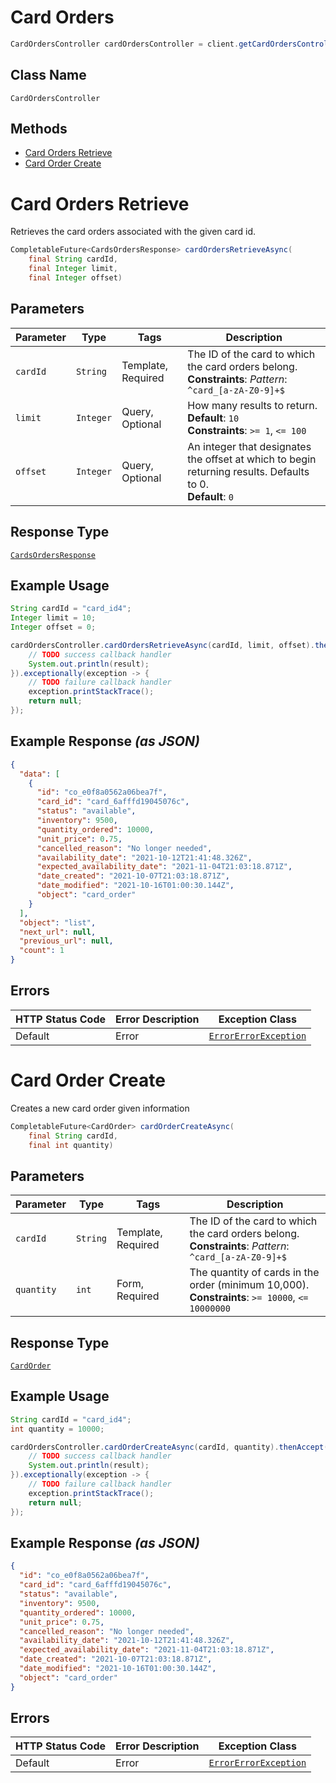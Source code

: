 # Card Orders

```java
CardOrdersController cardOrdersController = client.getCardOrdersController();
```

## Class Name

`CardOrdersController`

## Methods

* [Card Orders Retrieve](../../doc/controllers/card-orders.md#card-orders-retrieve)
* [Card Order Create](../../doc/controllers/card-orders.md#card-order-create)


# Card Orders Retrieve

Retrieves the card orders associated with the given card id.

```java
CompletableFuture<CardsOrdersResponse> cardOrdersRetrieveAsync(
    final String cardId,
    final Integer limit,
    final Integer offset)
```

## Parameters

| Parameter | Type | Tags | Description |
|  --- | --- | --- | --- |
| `cardId` | `String` | Template, Required | The ID of the card to which the card orders belong.<br>**Constraints**: *Pattern*: `^card_[a-zA-Z0-9]+$` |
| `limit` | `Integer` | Query, Optional | How many results to return.<br>**Default**: `10`<br>**Constraints**: `>= 1`, `<= 100` |
| `offset` | `Integer` | Query, Optional | An integer that designates the offset at which to begin returning results. Defaults to 0.<br>**Default**: `0` |

## Response Type

[`CardsOrdersResponse`](../../doc/models/cards-orders-response.md)

## Example Usage

```java
String cardId = "card_id4";
Integer limit = 10;
Integer offset = 0;

cardOrdersController.cardOrdersRetrieveAsync(cardId, limit, offset).thenAccept(result -> {
    // TODO success callback handler
    System.out.println(result);
}).exceptionally(exception -> {
    // TODO failure callback handler
    exception.printStackTrace();
    return null;
});
```

## Example Response *(as JSON)*

```json
{
  "data": [
    {
      "id": "co_e0f8a0562a06bea7f",
      "card_id": "card_6afffd19045076c",
      "status": "available",
      "inventory": 9500,
      "quantity_ordered": 10000,
      "unit_price": 0.75,
      "cancelled_reason": "No longer needed",
      "availability_date": "2021-10-12T21:41:48.326Z",
      "expected_availability_date": "2021-11-04T21:03:18.871Z",
      "date_created": "2021-10-07T21:03:18.871Z",
      "date_modified": "2021-10-16T01:00:30.144Z",
      "object": "card_order"
    }
  ],
  "object": "list",
  "next_url": null,
  "previous_url": null,
  "count": 1
}
```

## Errors

| HTTP Status Code | Error Description | Exception Class |
|  --- | --- | --- |
| Default | Error | [`ErrorErrorException`](../../doc/models/error-error-exception.md) |


# Card Order Create

Creates a new card order given information

```java
CompletableFuture<CardOrder> cardOrderCreateAsync(
    final String cardId,
    final int quantity)
```

## Parameters

| Parameter | Type | Tags | Description |
|  --- | --- | --- | --- |
| `cardId` | `String` | Template, Required | The ID of the card to which the card orders belong.<br>**Constraints**: *Pattern*: `^card_[a-zA-Z0-9]+$` |
| `quantity` | `int` | Form, Required | The quantity of cards in the order (minimum 10,000).<br>**Constraints**: `>= 10000`, `<= 10000000` |

## Response Type

[`CardOrder`](../../doc/models/card-order.md)

## Example Usage

```java
String cardId = "card_id4";
int quantity = 10000;

cardOrdersController.cardOrderCreateAsync(cardId, quantity).thenAccept(result -> {
    // TODO success callback handler
    System.out.println(result);
}).exceptionally(exception -> {
    // TODO failure callback handler
    exception.printStackTrace();
    return null;
});
```

## Example Response *(as JSON)*

```json
{
  "id": "co_e0f8a0562a06bea7f",
  "card_id": "card_6afffd19045076c",
  "status": "available",
  "inventory": 9500,
  "quantity_ordered": 10000,
  "unit_price": 0.75,
  "cancelled_reason": "No longer needed",
  "availability_date": "2021-10-12T21:41:48.326Z",
  "expected_availability_date": "2021-11-04T21:03:18.871Z",
  "date_created": "2021-10-07T21:03:18.871Z",
  "date_modified": "2021-10-16T01:00:30.144Z",
  "object": "card_order"
}
```

## Errors

| HTTP Status Code | Error Description | Exception Class |
|  --- | --- | --- |
| Default | Error | [`ErrorErrorException`](../../doc/models/error-error-exception.md) |

